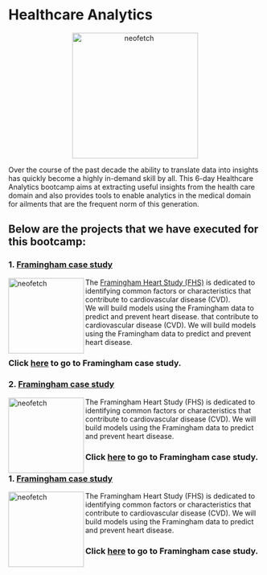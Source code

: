 # Healthcare Analytics
<p align="center">
<img src="https://www.topbots.com/wp-content/uploads/2017/05/enlitic_global_healthcare_1600x700_web-1280x640.jpg" alt="neofetch" align="middle" height="250px">
</p>
Over the course of the past decade the ability to translate data into insights has quickly become a highly in-demand skill by all. This 6-day Healthcare Analytics bootcamp aims at extracting useful insights from the health care domain and also provides tools to enable analytics in the medical domain for ailments that are the frequent norm of this generation.

## Below are the projects that we have executed for this bootcamp:

### 1. [Framingham case study](https://github.com/Rajan316/healthcare-analytics/tree/master/Framingham)

<img src="https://www.news-medical.net/image.axd?picture=2017%2F9%2Fshutterstock_463602482.jpg" alt="neofetch" align="left" height="150px">
The <a href="https://www.framinghamheartstudy.org/">Framingham Heart Study (FHS)</a> is dedicated to identifying common factors or characteristics that contribute to cardiovascular disease (CVD). <br />
We will build models using the Framingham data to predict and prevent heart disease.
that contribute to cardiovascular disease (CVD). We will build models using the Framingham data to predict and prevent heart disease.
<br />

### Click [here](https://github.com/Rajan316/healthcare-analytics/tree/master/Framingham) to go to Framingham case study.

### 2. [Framingham case study](https://github.com/Rajan316/healthcare-analytics/tree/master/Framingham)

<img src="https://www.news-medical.net/image.axd?picture=2017%2F9%2Fshutterstock_463602482.jpg" alt="neofetch" align="left" height="150px">
The Framingham Heart Study (FHS) is dedicated to identifying common factors or characteristics that contribute to cardiovascular disease (CVD). We will build models using the Framingham data to predict and prevent heart disease. <br />

### Click [here](https://github.com/Rajan316/healthcare-analytics/tree/master/Framingham) to go to Framingham case study.
### 1. [Framingham case study](https://github.com/Rajan316/healthcare-analytics/tree/master/Framingham)

<img src="https://www.news-medical.net/image.axd?picture=2017%2F9%2Fshutterstock_463602482.jpg" alt="neofetch" align="left" height="150px">
The Framingham Heart Study (FHS) is dedicated to identifying common factors or characteristics that contribute to cardiovascular disease (CVD). We will build models using the Framingham data to predict and prevent heart disease. <br />

### Click [here](https://github.com/Rajan316/healthcare-analytics/tree/master/Framingham) to go to Framingham case study.



